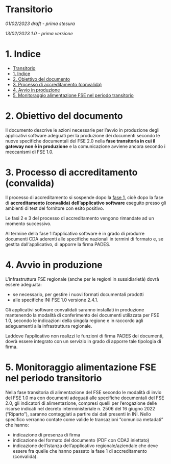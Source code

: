 # Transitorio

_01/02/2023 	draft - prima stesura_

_13/02/2023 	1.0 - prima versione_


# 1. Indice

- [Transitorio](#transitorio)
- [1. Indice](#1-indice)
- [2. Obiettivo del documento](#2-obiettivo-del-documento)
- [3. Processo di accreditamento (convalida)](#3-processo-di-accreditamento-convalida)
- [4. Avvio in produzione](#4-avvio-in-produzione)
- [5. Monitoraggio alimentazione FSE nel periodo transitorio](#5-monitoraggio-alimentazione-fse-nel-periodo-transitorio)


# 2. Obiettivo del documento

Il documento descrive le azioni necessarie per l’avvio in produzione degli applicativi software adeguati per la produzione dei documenti secondo le nuove specifiche documentali del FSE 2.0 nella **fase transitoria in cui il gateway non è in produzione** e la comunicazione avviene ancora secondo i meccanismi di FSE 1.0.

# 3. Processo di accreditamento (convalida)

Il processo di accreditamento si sospende dopo la [fase 1](https://github.com/ministero-salute/it-fse-support/tree/main/doc/accreditamento#fase-1-processo-di-accreditamento), cioè dopo la fase di **accreditamento (convalida) dell’applicativo software** eseguito presso gli ambienti di test del fornitore con esito positivo. 

Le fasi 2 e 3 del processo di accreditamento  vengono rimandate ad un momento successivo.

Al termine della fase 1 l’applicativo software è in grado di produrre documenti CDA aderenti alle specifiche nazionali in termini di formato e, se gestita dall’applicativo, di apporre la firma PADES.


# 4. Avvio in produzione

L’infrastruttura FSE regionale (anche per le regioni in sussidiarietà) dovrà essere adeguata:



* se necessario, per gestire i nuovi formati documentali prodotti
* alle specifiche INI FSE 1.0 versione 2.4.1.

Gli applicativi software convalidati saranno installati in produzione mantenendo la modalità di conferimento dei documenti utilizzata per FSE 1.0, secondo le indicazioni della singola regione e in raccordo agli adeguamenti alla infrastruttura regionale. 

Laddove l’applicativo non realizzi le funzioni  di firma PADES dei documenti, dovrà essere integrato con un servizio in grado di apporre tale tipologia di firma.


# 5. Monitoraggio alimentazione FSE nel periodo transitorio

Nella fase transitoria di alimentazione del FSE secondo le modalità di invio del FSE 1.0 ma con documenti adeguati alle specifiche documentali del FSE 2.0, gli indicatori di alimentazione, compresi quelli per l’erogazione delle risorse indicati nel decreto interministeriale n. 2506 del 16 giugno 2022 (“Riparto”), saranno conteggiati a partire dai dati presenti in INI. Nello specifico verranno contate come valide le transazioni “comunica metadati” che hanno:



* indicazione di presenza di firma
* indicazione del formato del documento (PDF con CDA2 iniettato)
* indicazione dell’istanza dell’applicativo regionale/aziendale che deve essere fra quelle che hanno passato la fase 1 di accreditamento (convalida).